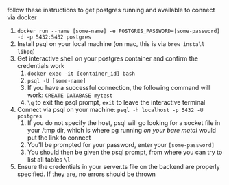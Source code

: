 follow these instructions to get postgres running and available to connect via docker

1. `docker run --name [some-name] -e POSTGRES_PASSWORD=[some-password] -d -p 5432:5432 postgres`
2. Install psql on your local machine (on mac, this is via `brew install libpq`)
3. Get interactive shell on your postgres container and confirm the credentials work
   1. `docker exec -it [container_id] bash`
   2. `psql -U [some-name]`
   3. If you have a successful connection, the following command will work: `CREATE DATABASE mytest`
   4. `\q` to exit the psql prompt, `exit` to leave the interactive terminal
4. Connect via psql on your machine: `psql -h localhost -p 5432 -U postgres`
   1. If you do not specify the host, psql will go looking for a socket file in your /tmp dir, which is where pg running _on your bare metal_ would put the link to connect
   2. You'll be prompted for your password, enter your `[some-password]`
   3. You should then be given the psql prompt, from where you can try to list all tables `\l`
5. Ensure the credentials in your server.ts file on the backend are properly specified. If they are, no errors should be thrown